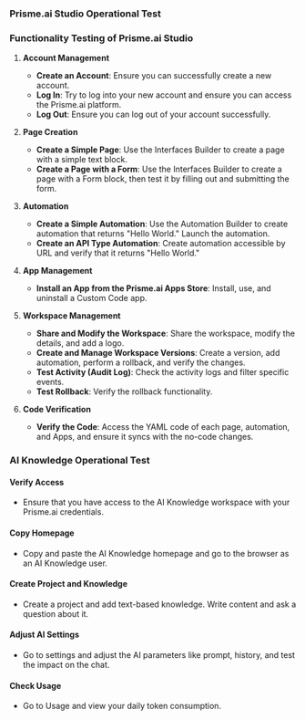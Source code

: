 ### Prisme.ai Studio Operational Test

### Functionality Testing of Prisme.ai Studio
1. **Account Management**
   - **Create an Account**: Ensure you can successfully create a new account.
   - **Log In**: Try to log into your new account and ensure you can access the Prisme.ai platform.
   - **Log Out**: Ensure you can log out of your account successfully.

2. **Page Creation**
   - **Create a Simple Page**: Use the Interfaces Builder to create a page with a simple text block.
   - **Create a Page with a Form**: Use the Interfaces Builder to create a page with a Form block, then test it by filling out and submitting the form.

3. **Automation**
   - **Create a Simple Automation**: Use the Automation Builder to create automation that returns "Hello World." Launch the automation.
   - **Create an API Type Automation**: Create automation accessible by URL and verify that it returns "Hello World."

4. **App Management**
   - **Install an App from the Prisme.ai Apps Store**: Install, use, and uninstall a Custom Code app.

5. **Workspace Management**
   - **Share and Modify the Workspace**: Share the workspace, modify the details, and add a logo.
   - **Create and Manage Workspace Versions**: Create a version, add automation, perform a rollback, and verify the changes.
   - **Test Activity (Audit Log)**: Check the activity logs and filter specific events.
   - **Test Rollback**: Verify the rollback functionality.

6. **Code Verification**
   - **Verify the Code**: Access the YAML code of each page, automation, and Apps, and ensure it syncs with the no-code changes.


### AI Knowledge Operational Test

#### Verify Access
- Ensure that you have access to the AI Knowledge workspace with your Prisme.ai credentials.

#### Copy Homepage
- Copy and paste the AI Knowledge homepage and go to the browser as an AI Knowledge user.

#### Create Project and Knowledge
- Create a project and add text-based knowledge. Write content and ask a question about it.

#### Adjust AI Settings
- Go to settings and adjust the AI parameters like prompt, history, and test the impact on the chat.

#### Check Usage
- Go to Usage and view your daily token consumption.
